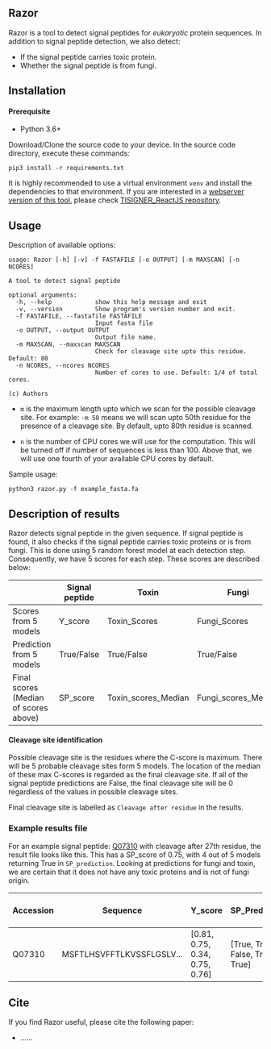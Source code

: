 ## Razor
Razor is a tool to detect signal peptides for *eukaryotic* protein sequences. In addition to signal peptide detection, we also detect:

 - If the signal peptide carries toxic protein.
 - Whether the signal peptide is from fungi.

## Installation
#### Prerequisite
 - Python 3.6+

Download/Clone the source code to your device. In the source code directory, execute these commands:

```
pip3 install -r requirements.txt
```
It is highly recommended to use a virtual environment ```venv``` and install the dependencies to that environment. If you are interested in a [webserver version of this tool](https://tisigner.com/razor), please check [TISIGNER_ReactJS repository](https://github.com/Gardner-BinfLab/TISIGNER-ReactJS).

## Usage

Description of available options:
```
usage: Razor [-h] [-v] -f FASTAFILE [-o OUTPUT] [-m MAXSCAN] [-n NCORES]

A tool to detect signal peptide

optional arguments:
  -h, --help            show this help message and exit
  -v, --version         Show program's version number and exit.
  -f FASTAFILE, --fastafile FASTAFILE
                        Input fasta file
  -o OUTPUT, --output OUTPUT
                        Output file name.
  -m MAXSCAN, --maxscan MAXSCAN
                        Check for cleavage site upto this residue. Default: 80
  -n NCORES, --ncores NCORES
                        Number of cores to use. Default: 1/4 of total cores.

(c) Authors
```

 - ```m``` is the maximum length upto which we scan for the possible cleavage site. For example: ```-m 50``` means we will scan upto 50th residue for the presence of a cleavage site. By default, upto 80th residue is scanned.

 - ```n``` is the number of CPU cores we will use for the computation. This will be turned off if number of sequences is less than 100. Above that, we will use one fourth of your available CPU cores by default.

Sample usage:
```
python3 razor.py -f example_fasta.fa
```

## Description of results
Razor detects signal peptide in the given sequence. If signal peptide is found, it also checks if the signal peptide carries toxic proteins or is from fungi. This is done using 5 random forest model at each detection step. Consequently, we have 5 scores for each step. These scores are described below:

|                                       | Signal peptide | Toxin               | Fungi               |
|---------------------------------------|----------------|---------------------|---------------------|
| Scores from 5 models                  | Y_score        | Toxin_Scores        | Fungi_Scores        |
| Prediction from 5 models              | True/False     | True/False          | True/False          |
| Final scores (Median of scores above) | SP_score       | Toxin_scores_Median | Fungi_scores_Median |

#### Cleavage site identification
Possible cleavage site is the residues where the C-score is maximum. There will be 5 probable cleavage sites form 5 models. The location of the median of these max C-scores is regarded as the final cleavage site. If all of the signal peptide predictions are False, the final cleavage site will be 0 regardless of the values in possible cleavage sites.

Final cleavage site is labelled as ```Cleavage after residue``` in the results.

### Example results file
For an example signal peptide: [Q07310](https://www.uniprot.org/uniprot/Q07310) with cleavage after 27th residue, the result file looks like this. This has a SP_score of 0.75, with 4 out of 5 models returning True in ```SP_prediction```. Looking at predictions for fungi and toxin, we are certain that it does not have any toxic proteins and is not of fungi origin.


| Accession | Sequence                  | Y_score                        | SP_Prediction                   | Max_C                         | Probable Cleavage after | Cleavage after residue | SP_score | Fungi_Scores                   | Fungi_Prediction                    | Fungi_scores_Median | Toxin_Scores                   | Toxin_Prediction                    | Toxin_scores_Median |
|-----------|---------------------------|--------------------------------|---------------------------------|-------------------------------|-------------------------|------------------------|----------|--------------------------------|-------------------------------------|---------------------|--------------------------------|-------------------------------------|---------------------|
| Q07310    | MSFTLHSVFFTLKVSSFLGSLV... | [0.81, 0.75, 0.34, 0.75, 0.76] | [True, True, False, True, True] | [0.87, 0.81, 0.54, 0.8, 0.81] | [27, 27, 27, 27, 27]    | 27                     | 0.75     | [0.06, 0.07, 0.14, 0.09, 0.06] | [False, False, False, False, False] | 0.07                | [0.07, 0.03, 0.04, 0.16, 0.02] | [False, False, False, False, False] | 0.04                |


## Cite
If you find Razor useful, please cite the following paper:
 - ......
